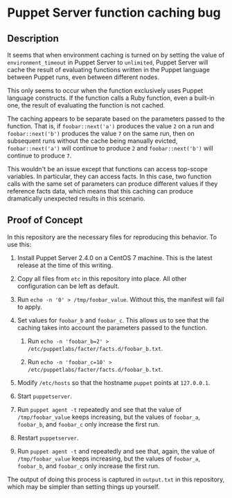 # Puppet Server function caching bug

## Description

It seems that when environment caching is turned on by setting the value of
`environment_timeout` in Puppet Server to `unlimited`, Puppet Server will cache
the result of evaluating functions written in the Puppet language between
Puppet runs, even between different nodes.

This only seems to occur when the function exclusively uses Puppet language
constructs. If the function calls a Ruby function, even a built-in one, the
result of evaluating the function is not cached.

The caching appears to be separate based on the parameters passed to the
function. That is, if `foobar::next('a')` produces the value `2` on a run and
`foobar::next('b')` produces the value `7` on the same run, then on subsequent
runs without the cache being manually evicted, `foobar::next('a')` will continue
to produce `2` and `foobar::next('b')` will continue to produce `7`.

This wouldn't be an issue except that functions can access top-scope variables.
In particular, they can access facts. In this case, two function calls with the
same set of parameters can produce different values if they reference facts
data, which means that this caching can produce dramatically unexpected results
in this scenario.

## Proof of Concept

In this repository are the necessary files for reproducing this behavior. To
use this:
1. Install Puppet Server 2.4.0 on a CentOS 7 machine. This is the latest
   release at the time of this writing.

1. Copy all files from `etc` in this repository into place. All other
   configuration can be left as default.

1. Run `echo -n '0' > /tmp/foobar_value`. Without this, the manifest will fail
   to apply.

1. Set values for `foobar_b` and `foobar_c`. This allows us to see that the
   caching takes into account the parameters passed to the function.

   1. Run `echo -n 'foobar_b=2' > /etc/puppetlabs/facter/facts.d/foobar_b.txt`.

   1. Run `echo -n 'foobar_c=10' > /etc/puppetlabs/facter/facts.d/foobar_b.txt`.

1. Modify `/etc/hosts` so that the hostname `puppet` points at `127.0.0.1`.

1. Start `puppetserver`.

1. Run `puppet agent -t` repeatedly and see that the value of
   `/tmp/foobar_value` keeps increasing, but the values of `foobar_a`,
   `foobar_b`, and `foobar_c` only increase the first run.
1. Restart `puppetserver`.

1. Run `puppet agent -t` and repeatedly and see that, again, the value of
   `/tmp/foobar_value` keeps increasing, but the values of `foobar_a`,
   `foobar_b`, and `foobar_c` only increase the first run.

The output of doing this process is captured in `output.txt` in this
repository, which may be simpler than setting things up yourself.
